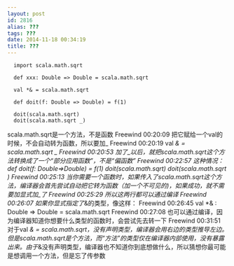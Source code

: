 ```yaml
---
layout: post
id: 2816
alias: ???
tags: ???
date: 2014-11-18 00:34:19
title: ???
---
```


```
  import scala.math.sqrt

  def xxx: Double => Double = scala.math.sqrt

  val *& = scala.math.sqrt

  def doit(f: Double => Double) = f(1)

  doit(scala.math.sqrt)
  doit(scala.math.sqrt _)

```

scala.math.sqrt是一个方法，不是函数
Freewind  00:20:09
把它赋给一个val的时候，不会自动转为函数，所以要加_
Freewind  00:20:19
val *& = scala.math.sqrt _
Freewind  00:20:53
加了_以后，就把scala.math.sqrt这个方法转换成了一个“部分应用函数”，不是“偏函数”
Freewind  00:22:57
这种情况：
def doit(f: Double=>Double) = f(1)
  doit(scala.math.sqrt)
  doit(scala.math.sqrt _)
Freewind  00:25:13
当你需要一个函数时，如果传入了scala.math.sqrt这个方法，编译器会首先尝试自动把它转为函数（加一个不可见的_)，如果成功，就不需要加显式加_了
Freewind  00:25:29
所以这两行都可以通过编译
Freewind  00:26:07
如果你显式指定了*&的类型，像这样：
Freewind  00:26:45
val *& : Double => Double = scala.math.sqrt
Freewind  00:27:08
也可以通过编译，因为编译器知道你想要什么类型的函数时，会尝试先去转一下
Freewind  00:31:51
对于val *& = scala.math.sqrt，没有声明类型，编译器会用右边的类型推导左边。但是scala.math.sqrt是个方法，而“方法”的类型仅在编译器内部使用，没有暴露出来。由于*&没有声明类型，编译器也不知道你到底想做什么，所以猜想你最可能是想调用一个方法，但是忘了传参数